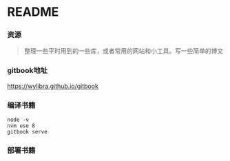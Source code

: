 # README

### 资源
> 整理一些平时用到的一些库，或者常用的网站和小工具。写一些简单的博文

### gitbook地址
https://wylibra.github.io/gitbook

### 编译书籍
```
node -v
nvm use 8
gitbook serve
```

### 部署书籍
```
```
